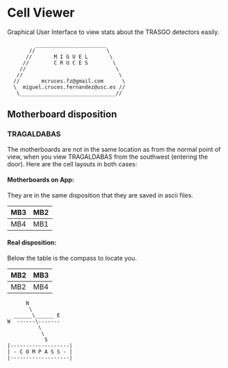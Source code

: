 # Cell Viewer
Graphical User Interface to view stats about the TRASGO detectors easily.

```
         _______________________
       //                       \
      //       M I G U E L       \
     //        C R U C E S        \
    //                             \
   //                               \
  //       mcruces.fz@gmail.com      \
  \  miguel.cruces.fernandez@usc.es //
   \_______________________________//
```

## Motherboard disposition

### TRAGALDABAS
The motherboards are not in the same location as from the normal point 
of view, when you view TRAGALDABAS from the southwest (entering the door). 
Here are the cell layouts in both cases:

#### Motherboards on App:
They are in the same disposition that they are saved in ascii files.

| MB3 | MB2 |
|-----|-----|
| MB4 | MB1 |

#### Real disposition:
Below the table is the compass to locate you.

| MB2 | MB3 |
|-----|-----|
| MB2 | MB4 |

```
      N
       \
  ______\______ E
W  ------\-------
          \
           \
            S
|-------------------|
| - C O M P A S S - |
|-------------------|
```